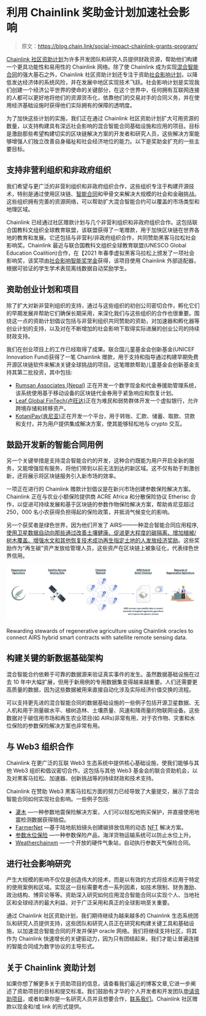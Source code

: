 # 利用 Chainlink 奖助金计划加速社会影响

> 原文：<https://blog.chain.link/social-impact-chainlink-grants-program/>

[Chainlink 社区资助计划](https://chain.link/community/grants)为许多开发团队和研究人员提供财政资源，帮助他们构建一个更具功能性和易用性的 Chainlink 网络。除了使 Chainlink 成为实现[混合智能合同](https://blog.chain.link/hybrid-smart-contracts-explained/)的强大基石之外，Chainlink 社区资助计划还专注于资助[社会影响计划](https://blog.chain.link/chainlink-expands-grant-program-to-support-social-impact-projects/)，以降低发达经济体的系统风险，并在发展中地区实现技术飞跃。社会影响计划是实现我们创建一个经济公平世界的使命的关键部分，在这个世界中，任何拥有互联网连接的人都可以更好地将他们的资源货币化，依靠他们的交易对手的合同义务，并在使用经济基础设施时获得他们实际拥有的保障的透明度。

为了加快这些计划的实施，我们正在通过 Chainlink 社区资助计划扩大可用资源的数量，以支持构建具有深远社会影响的混合智能合同基础设施和应用的项目。目标是激励那些希望构建切实的区块链解决方案的开发者和研究人员，这些解决方案能够增强人们独立改善自身福祉和社会经济地位的能力。以下是奖助金扩充的一些主要目标。

## 支持非营利组织和非政府组织

我们希望与更广泛的非营利组织和非政府组织合作，这些组织专注于构建开源技术，特别是通过使用区块链、[智能合同](https://chain.link/education/smart-contracts)和甲骨文来解决大规模的社会和金融挑战。这些组织拥有完善的资源网络，可以帮助扩大混合智能合约可以覆盖的市场类型和地理区域。

Chainlink 已经通过社区赠款计划与几个非营利组织和非政府组织合作。这包括联合国教科文组织全球教育联盟，该联盟获得了一笔赠款，用于加快区块链在世界各地的教育和发展。它还包括与非营利/非政府组织合作，共同赞助黑客马拉松社会影响奖。Chainlink 最近与联合国教科文组织全球教育联盟(UNESCO Global Education Coalition)合作，在【2021 年春季虚拟黑客马拉松上颁发了一项社会影响奖，该奖项由[社会影响智能奖学金](https://devpost.com/software/smart-scholarship)获得，该项目使用 Chainlink 外部适配器，根据可验证的学生学术表现离线数据自动奖励学生。

## 资助创业计划和项目

除了扩大对新非营利组织的支持，通过与这些组织的初创公司密切合作，孵化它们的早期发展并帮助它们确保长期采用，来深化我们与这些组织的合作也很重要。围绕这一点的资助计划倡议包括与非营利组织共同赞助的资助，对加速器和孵化器等创业计划的支持，以及对在不断增加的社会影响下取得实际进展的创业公司的持续财政支持。

我们在创业项目上的工作已经取得了成果。联合国儿童基金会创新基金(UNICEF Innovation Fund)获得了一笔 Chainlink 赠款，用于支持和指导通过构建早期免费开源区块链软件来解决关键全球挑战的项目。这笔赠款帮助儿童基金会创新基金支持其第二批投资，其中包括:

*   [Rumsan Associates (Nepal)](https://www.unicefinnovationfund.org/broadcast/updates/rahat-tokenized-aid-distribution-platform-support-vulnerable-communities) 正在开发一个数字现金和代金券援助管理系统，该系统使用基于移动设备的区块链代金券用于紧急响应和恢复计划。
*   [Leaf Global FinTech(卢旺达)](https://www.unicefinnovationfund.org/broadcast/updates/leaf-wallet-digital-financial-services-refugees-and-under-resourced-communities)正在为难民和弱势群体开发一个虚拟银行，允许跨境存储和转移资产。
*   [KotaniPay(肯尼亚)](https://www.unicefinnovationfund.org/broadcast/updates/kotani-pay-increasing-access-financial-instruments-using-blockchain-and)正在开发一个平台，用于转账、汇款、储蓄、取款、贷款和支付，并为用户提供集成解决方案，使其能够轻松地与 crypto 交互。

## 鼓励开发新的智能合同用例

另一个关键举措是支持混合智能合约的开发，这种合约既能为用户开启全新的服务，又能增强现有服务，将他们带到以前无法到达的新区域。这不仅有助于刺激创新，还将展示将区块链服务引入新市场的效率。

一项正在进行的 Chainlink 赠款计划倡议是在新兴市场创建参数保险解决方案。Chainlink 正在与农业小额保险提供商 ACRE Africa 和分散保险协议 Etherisc 合作，以促进可持续发展和基于区块链的参数作物保险解决方案，帮助肯尼亚超过 250，000 名小农获得负担得起的保险政策，并抵消气候变化的影响。

另一个获奖者是绿色世界，因为他们开发了 AIRS——一种混合智能合同应用程序,[使用卫星数据自动向那些通过改善土壤健康、促进更大程度的碳隔离、增加植被/树木覆盖、增强水文和其他恢复技术成功再生指定土地的人发放经济奖励](https://blog.chain.link/reversing-climate-change-how-hybrid-smart-contracts-incentivize-regenerative-agriculture/)。这些奖励作为“再生碳”资产发放给管理人员，这些资产在区块链上被象征化，代表绿色世界信用。

![Regenerative agriculture smart contracts](img/f1c65884cba1111be576a0d354b0fe7c.png)

<figcaption id="caption-attachment-2048" class="wp-caption-text">Rewarding stewards of regenerative agriculture using Chainlink oracles to connect AIRS hybrid smart contracts with satellite remote sensing data.</figcaption>



## 构建关键的新数据基础架构

混合智能合约依赖于可靠的数据源来验证真实事件的发生。虽然数据基础设施在过去 10 年中大幅扩展，但用于新用例的专用数据集变得越来越重要。人们还需要更高质量的数据，因为这些数据被用来直接自动化涉及实际经济价值交换的流程。

可以支持更先进的混合智能合同的数据基础设施的一些例子包括开源卫星数据、无人机和用于测量碳水平、植树造林、土壤质量、风速和降雨量的物联网设备。这些数据对于碳信用市场和再生农业项目(如 AIRs)非常有用，对于农作物、灾害和水位保险的参数保险解决方案也非常有用。

## 与 Web3 组织合作

Chainlink 在更广泛的互联 Web3 生态系统中提供核心基础设施，使我们能够与其他 Web3 组织和倡议密切合作。这包括与其他 Web3 基金会的联合资助机会，以及对黑客马拉松、加速器、创新挑战等的持续财政和技术支持。

Chainlink 在赞助 Web3 黑客马拉松方面的努力已经导致了大量提交，展示了混合智能合同如何实现社会影响。一些例子包括:

*   [灌木](https://chainlink-2021.devpost.com/submissions/228135-shrub) —一种参数地震保险解决方案，人们可以轻松地购买保护，并直接使用地震检测数据获得赔偿。
*   [FarmerNet](https://chainlink-2021.devpost.com/submissions/228136-farmernet-carbon-credits) —基于陆地航拍镜头创建碳排放信用的动态 [NFT](https://chain.link/education/nfts) 解决方案。
*   [参数水位保险](https://blog.chain.link/build-a-marine-insurance-smart-contract-with-chainlink/) —一种参数保险产品，海洋货物运输系统可以防止水位上升。
*   [Weatherchainxm](https://chainlink-2021.devpost.com/submissions/220907-weatherchainxm) —一个开放的硬件气象站，自动执行参数天气保险合同。

## 进行社会影响研究

产生大规模的影响不仅仅是创造伟大的技术，而是以有效的方式将技术应用于特定的使用案例和区域。实现这一目标需要考虑一系列因素，如技术限制、财务激励、政治结构、博弈论等等。资助深入研究如何应用混合智能合同以实现个人、当地社区和全球经济的最大利益，对于广泛采用和真正的全球影响至关重要。

通过 Chainlink 社区资助计划，我们期待继续为越来越多的 Chainlink 生态系统团队和研究人员提供支持，这些团队和研究人员正在研究和构建关键工具和基础设施，以加速混合智能合同的开发并保护 oracle 网络。我们将继续支持社区，将其作为 Chainlink 快速增长的关键驱动力，因为只有团结起来，我们才能让普遍连接的智能合同成为数字协议的主导形式。

## 关于 Chainlink 资助计划

如果你想了解更多关于资助项目的信息，请查看我们最近的博客文章,它进一步阐述了资助项目的目标和提交标准。我们鼓励有才华的个人开发者和开发团队[申请资助项目](https://chainlinkgrants.typeform.com/to/efEbsq)，或者如果你是一名研究人员并且想要合作，[联系我们](/cdn-cgi/l/email-protection#1f6d7a6c7a7e6d7c775f7c777e767173767174737e7d6c317c7072)。Chainlink 社区赠款以现金和/或 link 的形式提供。